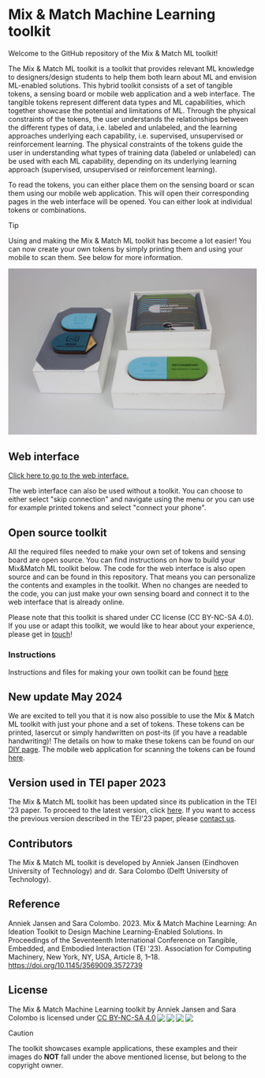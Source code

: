 # Mix & Match Machine Learning toolkit
Welcome to the GitHub repository of the Mix & Match ML toolkit!

The Mix & Match ML toolkit is a toolkit that provides relevant ML knowledge to designers/design students to help them both learn about ML and envision ML-enabled solutions. This hybrid toolkit consists of a set of tangible tokens, a sensing board or mobile web application and a web interface. The tangible tokens represent different data types and ML capabilities, which together showcase the potential and limitations of ML. Through the physical constraints of the tokens, the user understands the relationships between the different types of data, i.e. labeled and unlabeled, and the learning approaches underlying each capability, i.e. supervised, unsupervised or reinforcement learning. 
The physical constraints of the tokens guide the user in understanding what types of training data (labeled or unlabeled) can be used with each ML capability, depending on its underlying learning approach (supervised, unsupervised or reinforcement learning).

To read the tokens, you can either place them on the sensing board or scan them using our mobile web application. This will open their corresponding pages in the web interface will be opened. You can either look at individual tokens or combinations.

> [!TIP]
> Using and making the Mix & Match ML toolkit has become a lot easier! You can now create your own tokens by simply printing them and using your mobile to scan them. See below for more information. 


<img src="https://github.com/MixMatchMLtoolkit/.github/blob/main/allparts.jpg" alt="Photo of the toolkits with token box" width="600"/>

## Web interface
[Click here to go to the web interface.](https://mixmatchmltoolkit.github.io/)
<!--
<img src="https://github.com/MixMatchMLtoolkit/.github/blob/main/webinterface.JPG" alt="Photo of the toolkits with token box" width="600"/>
-->
The web interface can also be used without a toolkit. You can choose to either select "skip connection" and navigate using the menu or you can use for example printed tokens and select "connect your phone".

## Open source toolkit
All the required files needed to make your own set of tokens and sensing board are open source. You can find instructions on how to build your Mix&Match ML toolkit below. The code for the web interface is also open source and can be found in this repository. That means you can personalize the contents and examples in the toolkit. When no changes are needed to the code, you can just make your own sensing board and connect it to the web interface that is already online.

Please note that this toolkit is shared under CC license (CC BY-NC-SA 4.0). If you use or adapt this toolkit, we would like to hear about your experience, please get in [touch](mailto:a.jansen@tue.nl)!

### Instructions
Instructions and files for making your own toolkit can be found [here](https://github.com/MixMatchMLtoolkit/DIY-toolkit)

## New update May 2024
We are excited to tell you that it is now also possible to use the Mix & Match ML toolkit with just your phone and a set of tokens. These tokens can be printed, lasercut or simply handwritten on post-its (if you have a readable handwriting)!
The details on how to make these tokens can be found on our [DIY page](https://github.com/MixMatchMLtoolkit/DIY-toolkit). The mobile web application for scanning the tokens can be found [here](https://mix-match-ml.streamlit.app/).


## Version used in TEI paper 2023
The Mix & Match ML toolkit has been updated since its publication in the TEI '23 paper. To proceed to the latest version, click [here](https://mixmatchmltoolkit.github.io/). If you want to access the previous version described in the TEI'23 paper, please [contact us](mailto:a.jansen@tue.nl).


## Contributors
The Mix & Match ML toolkit is developed by Anniek Jansen (Eindhoven University of Technology) and dr. Sara Colombo (Delft University of Technology).

## Reference
Anniek Jansen and Sara Colombo. 2023. Mix & Match Machine Learning: An Ideation Toolkit to Design Machine Learning-Enabled Solutions. In Proceedings of the Seventeenth International Conference on Tangible, Embedded, and Embodied Interaction (TEI '23). Association for Computing Machinery, New York, NY, USA, Article 8, 1–18. https://doi.org/10.1145/3569009.3572739


## License
<p xmlns:cc="http://creativecommons.org/ns#" xmlns:dct="http://purl.org/dc/terms/"><span property="dct:title">The Mix & Match Machine Learning toolkit</span> by <span property="cc:attributionName">Anniek Jansen and Sara Colombo</span> is licensed under <a href="http://creativecommons.org/licenses/by-nc-sa/4.0/?ref=chooser-v1" target="_blank" rel="license noopener noreferrer" style="display:inline-block;">CC BY-NC-SA 4.0<img style="height:22px!important;margin-left:3px;vertical-align:text-bottom;" src="https://mirrors.creativecommons.org/presskit/icons/cc.svg?ref=chooser-v1"><img style="height:22px!important;margin-left:3px;vertical-align:text-bottom;" src="https://mirrors.creativecommons.org/presskit/icons/by.svg?ref=chooser-v1"><img style="height:22px!important;margin-left:3px;vertical-align:text-bottom;" src="https://mirrors.creativecommons.org/presskit/icons/nc.svg?ref=chooser-v1"><img style="height:22px!important;margin-left:3px;vertical-align:text-bottom;" src="https://mirrors.creativecommons.org/presskit/icons/sa.svg?ref=chooser-v1"></a></p>

> [!CAUTION]
> The toolkit showcases example applications, these examples and their images do <b>NOT</b> fall under the above mentioned license, but belong to the copyright owner.

